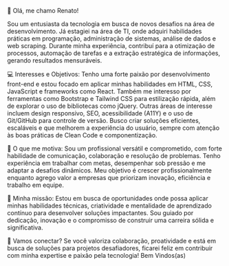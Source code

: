 👋 Olá, me chamo Renato!

Sou um entusiasta da tecnologia em busca de novos desafios na área de desenvolvimento. Já estagiei na área de TI, onde adquiri habilidades práticas em programação, administração de sistemas, análise de dados e web scraping. Durante minha experiência, contribuí para a otimização de processos, automação de tarefas e a extração estratégica de informações, gerando resultados mensuráveis.

💻 Interesses e Objetivos: Tenho uma forte paixão por desenvolvimento front-end e estou focado em aplicar minhas habilidades em HTML, CSS, JavaScript e frameworks como React. Também me interesso por ferramentas como Bootstrap e Tailwind CSS para estilização rápida, além de explorar o uso de bibliotecas como jQuery. Outras áreas de interesse incluem design responsivo, SEO, acessibilidade (A11Y) e o uso de Git/GitHub para controle de versão. Busco criar soluções eficientes, escaláveis e que melhorem a experiência do usuário, sempre com atenção às boas práticas de Clean Code e componentização.

🎯 O que me motiva: Sou um profissional versátil e comprometido, com forte habilidade de comunicação, colaboração e resolução de problemas. Tenho experiência em trabalhar com metas, desempenhar sob pressão e me adaptar a desafios dinâmicos. Meu objetivo é crescer profissionalmente enquanto agrego valor a empresas que priorizam inovação, eficiência e trabalho em equipe.

🚀 Minha missão: Estou em busca de oportunidades onde possa aplicar minhas habilidades técnicas, criatividade e mentalidade de aprendizado contínuo para desenvolver soluções impactantes. Sou guiado por dedicação, inovação e o compromisso de construir uma carreira sólida e significativa.

🤝 Vamos conectar? Se você valoriza colaboração, proatividade e está em busca de soluções para projetos desafiadores, ficarei feliz em contribuir com minha expertise e paixão pela tecnologia!                                                     Bem Vindos(as)
                                                               

